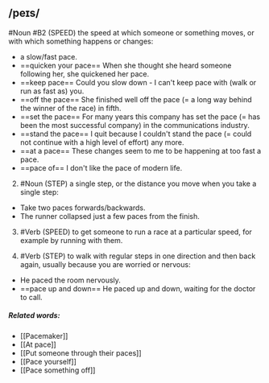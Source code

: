 ## /peɪs/
#Noun
#B2
(SPEED)
the speed at which someone or something moves, or with which something happens or changes:

- a slow/fast pace.
- ==quicken your pace==
When she thought she heard someone following her, she quickened her pace.
- ==keep pace==
Could you slow down - I can't keep pace with (walk or run as fast as) you.
- ==off the pace==
She finished well off the pace (= a long way behind the winner of the race) in fifth.
- ==set the pace==
For many years this company has set the pace (= has been the most successful company) in the communications industry.
- ==stand the pace==
I quit because I couldn't stand the pace (= could not continue with a high level of effort) any more.
- ==at a pace==
These changes seem to me to be happening at too fast a pace.
- ==pace of==
I don't like the pace of modern life.

2. #Noun
(STEP)
a single step, or the distance you move when you take a single step:

- Take two paces forwards/backwards.
- The runner collapsed just a few paces from the finish.


3. #Verb 
(SPEED)
to get someone to run a race at a particular speed, for example by running with them.

4. #Verb 
(STEP)
to walk with regular steps in one direction and then back again, usually because you are worried or nervous:

- He paced the room nervously.
- ==pace up and down==
He paced up and down, waiting for the doctor to call.

##### Related words:
- [[Pacemaker]]
- [[At pace]]
- [[Put someone through their paces]]
- [[Pace yourself]]
- [[Pace something off]]
